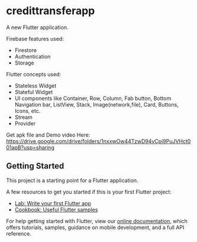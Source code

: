 # credittransferapp

A new Flutter application.

Firebase features used:
- Firestore
- Authentication
- Storage

Flutter concepts used:
- Stateless Widget
- Stateful Widget
- UI components like Container, Row, Column, Fab button, Bottom Navigation bar, ListView, Stack, Image(network,file), Card, Buttons, Icons, etc.
- Stream
- Provider

Get apk file and Demo video Here:
https://drive.google.com/drive/folders/1nxxwOw44TzwD94vCpi9PuJVHct001apB?usp=sharing

## Getting Started

This project is a starting point for a Flutter application.

A few resources to get you started if this is your first Flutter project:

- [Lab: Write your first Flutter app](https://flutter.dev/docs/get-started/codelab)
- [Cookbook: Useful Flutter samples](https://flutter.dev/docs/cookbook)

For help getting started with Flutter, view our
[online documentation](https://flutter.dev/docs), which offers tutorials,
samples, guidance on mobile development, and a full API reference.
